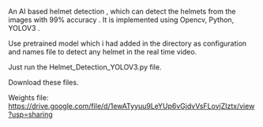 An AI based helmet detection , which can detect the helmets from the images with 99% accuracy . It is implemented using Opencv, Python, YOLOV3 .

Use pretrained model which i had added in the directory as configuration and names file to detect any helmet in the real time video.

Just run the Helmet_Detection_YOLOV3.py file.

Download these files.

Weights file: https://drive.google.com/file/d/1ewATyyuu9LeYUp6vGjdvVsFLovjZIztx/view?usp=sharing
